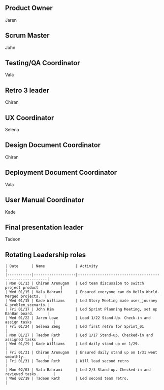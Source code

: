 ## Product Owner
Jaren
## Scrum Master
John
## Testing/QA Coordinator
Vala
## Retro 3 leader
Chiran
## UX Coordinator
Selena
## Design Document Coordinator
Chiran
## Deployment Document Coordinator
Vala
## User Manual Coordinator
Kade
## Final presentation leader
Tadeon

## Rotating Leadership roles
```
| Date      | Name              | Activity                                               |
|-----------|-------------------|--------------------------------------------------------|
| Mon 01/13 | Chiran Arumugam   | Led team discussion to switch project product          | 
| Wed 01/15 | Vala Bahrami      | Ensured everyone can do Hello World. Merged projects.  | 
| Wed 01/15 | Kade Williams     | Led Story Meeting made user_journey & problem_scenario.| 
| Fri 01/17 | John Kim          | Led Sprint Planning Meeting, set up KanBan board.      | 
| Wed 01/22 | Jaren Lowe        | Lead 1/22 Stand-Up. Check-in and assign tasks          | 
| Fri 01/24 | Selena Zeng       | Led first retro for Sprint_01                          |
| Mon 01/27 | Taedon Reth       | Led 1/17 Stand-up. Checked-in and assigned tasks       |
| Wed 01/29 | Kade Williams     | Led daily stand up on 1/29.                            |
| Fri 01/31 | Chiran Arumugam   | Ensured daily stand up on 1/31 went smoothly.          |
| Fri 01/31 | Taedon Reth       | Will lead second retro                                 |
| Mon 02/03 | Vala Bahrami      | Led 2/3 Stand-up. Checked-in and reviewed tasks.       |
| Wed 02/19 | Tadeon Reth       | Led second team retro.                                 |
```
